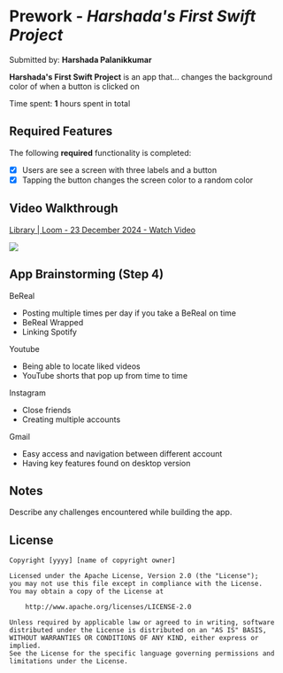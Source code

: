 # Prework - *Harshada's First Swift Project*

Submitted by: **Harshada Palanikkumar**

**Harshada's First Swift Project** is an app that... changes the background color of when a button is clicked on

Time spent: **1** hours spent in total

## Required Features

The following **required** functionality is completed:

- [X] Users are see a screen with three labels and a button
- [X] Tapping the button changes the screen color to a random color
 
## Video Walkthrough

<div>
    <a href="https://www.loom.com/share/5bab9979c6704192985f8c738772aa26">
      <p>Library | Loom - 23 December 2024 - Watch Video</p>
    </a>
    <a href="https://www.loom.com/share/5bab9979c6704192985f8c738772aa26">
      <img style="max-width:300px;" src="https://cdn.loom.com/sessions/thumbnails/5bab9979c6704192985f8c738772aa26-1210ba5ab2b770a4-full-play.gif">
    </a>
  </div>
  
## App Brainstorming (Step 4)

BeReal
- Posting multiple times per day if you take a BeReal on time
- BeReal Wrapped
- Linking Spotify

Youtube
- Being able to locate liked videos
- YouTube shorts that pop up from time to time

Instagram
- Close friends
- Creating multiple accounts

Gmail
- Easy access and navigation between different account
- Having key features found on desktop version

## Notes

Describe any challenges encountered while building the app.

## License

    Copyright [yyyy] [name of copyright owner]

    Licensed under the Apache License, Version 2.0 (the "License");
    you may not use this file except in compliance with the License.
    You may obtain a copy of the License at

        http://www.apache.org/licenses/LICENSE-2.0

    Unless required by applicable law or agreed to in writing, software
    distributed under the License is distributed on an "AS IS" BASIS,
    WITHOUT WARRANTIES OR CONDITIONS OF ANY KIND, either express or implied.
    See the License for the specific language governing permissions and
    limitations under the License.
